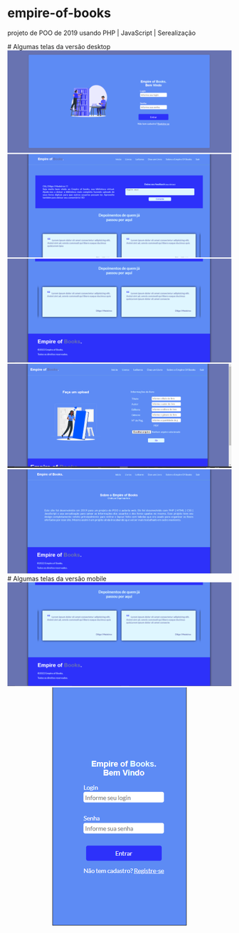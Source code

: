 # empire-of-books

projeto de POO de 2019 usando PHP | JavaScript | Serealização

<div>
  # Algumas telas da versão desktop
  <img src="https://github.com/DiegoImperiano/empire-of-books/blob/main/.github/imagens-do-projeto/tela-login.png"/>
  <img src="https://github.com/DiegoImperiano/empire-of-books/blob/main/.github/imagens-do-projeto/tela-de-inicio.png"/>
  <img src="https://github.com/DiegoImperiano/empire-of-books/blob/main/.github/imagens-do-projeto/tela-de-inicio2.png"/>
  <img src="https://github.com/DiegoImperiano/empire-of-books/blob/main/.github/imagens-do-projeto/tela-de-upload.png"/>
  <img src="https://github.com/DiegoImperiano/empire-of-books/blob/main/.github/imagens-do-projeto/tela-about.png">
 </div>  
 # Algumas telas da versão mobile
  <div align="center">
  
  <img src="https://github.com/DiegoImperiano/empire-of-books/blob/main/.github/imagens-do-projeto/tela-de-inicio2.png"/>
  <img src="https://github.com/DiegoImperiano/empire-of-books/blob/main/.github/imagens-do-projeto/login-mobile.png"/>
</div>
